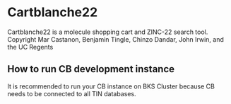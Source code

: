 # Cartblanche22
Cartblanche22 is a molecule shopping cart and ZINC-22 search tool. 
Copyright Mar Castanon, Benjamin Tingle, Chinzo Dandar, John Irwin, and the UC Regents


## How to run CB development instance
It is recommended to run your CB instance on BKS Cluster because CB needs to be connected to all TIN databases.

### 
